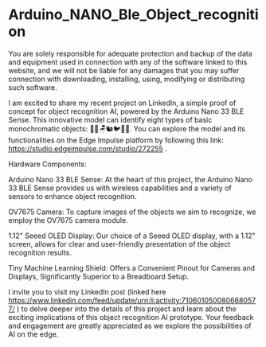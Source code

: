 # Arduino_NANO_Ble_Object_recognition

You are solely responsible for adequate protection and backup of the data and equipment used in connection with any of the software linked to this website, and we will not be liable for any damages that you may suffer connection with downloading, installing, using, modifying or distributing such software.

I am excited to share my recent project on LinkedIn, a simple proof of concept for object recognition AI, powered by the Arduino Nano 33 BLE Sense. This
innovative model can identify eight types of basic monochromatic objects: 🍒🦋🪑🐿️🐦🎸🌳. You can explore the model and its functionalities on the Edge
Impulse platform by following this link: https://studio.edgeimpulse.com/studio/272255 .

Hardware Components:

Arduino Nano 33 BLE Sense: At the heart of this project, the Arduino Nano 33 BLE Sense provides us with wireless capabilities and a variety of sensors to
enhance object recognition.

OV7675 Camera: To capture images of the objects we aim to recognize, we employ the OV7675 camera module.

1.12" Seeed OLED Display: Our choice of a Seeed OLED display, with a 1.12" screen, allows for clear and user-friendly presentation of the object recognition
results.

Tiny Machine Learning Shield: Offers a Convenient Pinout for Cameras and Displays, Significantly Superior to a Breadboard Setup.

I invite you to visit my LinkedIn post (linked here https://www.linkedin.com/feed/update/urn:li:activity:7106010500806680577/ ) to delve deeper into the 
details of this project and learn about the exciting implications of this object recognition AI prototype. Your feedback and engagement are greatly
appreciated as we explore the possibilities of AI on the edge.

